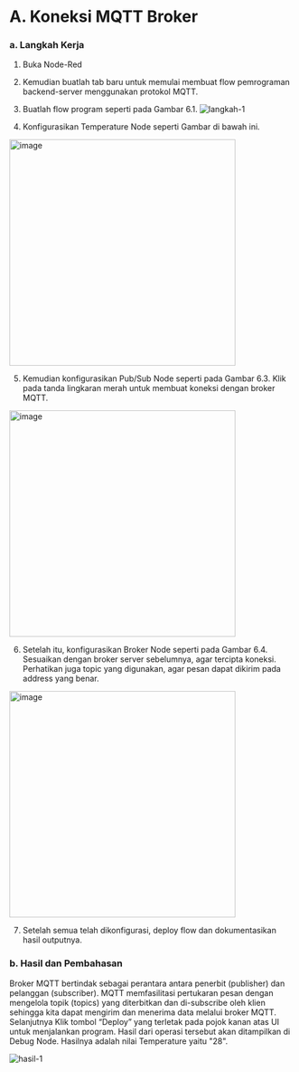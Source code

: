 # A. Koneksi MQTT Broker

### a. Langkah Kerja
  1.  Buka Node-Red
  2.  Kemudian buatlah tab baru untuk memulai membuat flow pemrograman backend-server menggunakan protokol MQTT.
  3.  Buatlah flow program seperti pada Gambar 6.1.
  ![langkah-1](https://github.com/delimaayup/jobsheetEmbedded/assets/151798889/1245d44d-9929-47be-b278-100beb1c3c03)


  4. Konfigurasikan Temperature Node seperti Gambar di bawah ini.
  <img width="400" alt="image" src="https://github.com/delimaayup/jobsheetEmbedded/assets/151798889/7a200dc5-b942-4b89-a35f-813f086e3731">

  5. Kemudian konfigurasikan Pub/Sub Node seperti pada Gambar 6.3. Klik pada tanda lingkaran merah untuk membuat koneksi dengan broker MQTT.
  <img width="400" alt="image" src="https://github.com/delimaayup/jobsheetEmbedded/assets/151798889/41d46294-b921-43a8-9579-d09fee7bbc30">

   6. Setelah itu, konfigurasikan Broker Node seperti pada Gambar 6.4. Sesuaikan dengan broker server sebelumnya, agar tercipta koneksi. Perhatikan juga topic yang digunakan, agar pesan dapat dikirim pada address yang benar.
  <img width="400" alt="image" src="https://github.com/delimaayup/jobsheetEmbedded/assets/151798889/962ee209-2197-4c82-93a7-6ff6239df98f">

   7. Setelah semua telah dikonfigurasi, deploy flow dan dokumentasikan hasil
outputnya.

### b. Hasil dan Pembahasan
Broker MQTT bertindak sebagai perantara antara penerbit (publisher) dan pelanggan (subscriber). MQTT memfasilitasi pertukaran pesan dengan mengelola topik (topics) yang diterbitkan dan di-subscribe oleh klien sehingga kita dapat mengirim dan menerima data melalui broker MQTT.
Selanjutnya Klik tombol “Deploy” yang terletak pada pojok kanan atas UI untuk menjalankan program. 
Hasil dari operasi tersebut akan ditampilkan di Debug Node. Hasilnya adalah nilai Temperature yaitu "28".


![hasil-1](https://github.com/delimaayup/jobsheetEmbedded/assets/151798889/9895ba4d-e1a8-41fc-a7ac-6dd8f1197465)
